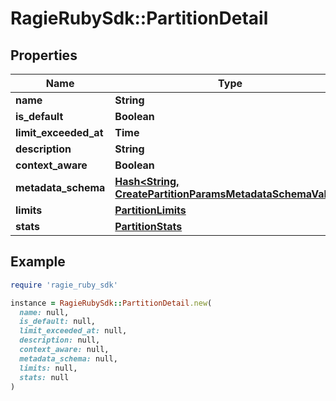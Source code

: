 # RagieRubySdk::PartitionDetail

## Properties

| Name | Type | Description | Notes |
| ---- | ---- | ----------- | ----- |
| **name** | **String** |  |  |
| **is_default** | **Boolean** |  |  |
| **limit_exceeded_at** | **Time** |  | [optional] |
| **description** | **String** |  |  |
| **context_aware** | **Boolean** |  |  |
| **metadata_schema** | [**Hash&lt;String, CreatePartitionParamsMetadataSchemaValue&gt;**](CreatePartitionParamsMetadataSchemaValue.md) |  |  |
| **limits** | [**PartitionLimits**](PartitionLimits.md) |  |  |
| **stats** | [**PartitionStats**](PartitionStats.md) |  |  |

## Example

```ruby
require 'ragie_ruby_sdk'

instance = RagieRubySdk::PartitionDetail.new(
  name: null,
  is_default: null,
  limit_exceeded_at: null,
  description: null,
  context_aware: null,
  metadata_schema: null,
  limits: null,
  stats: null
)
```

